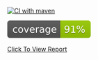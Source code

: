 [![CI with maven](https://github.com/thisisDharam/jacoco-multi-module-sample/actions/workflows/main.yml/badge.svg)](https://github.com/thisisDharam/jacoco-multi-module-sample/actions/workflows/main.yml)

![Coverage](.github/badges/jacoco.svg)
  

[Click To View Report](https://htmlpreview.github.io/?https://github.com/thisisDharam/jacoco-multi-module-sample/blob/master/Build-Files/index.html)
